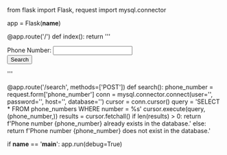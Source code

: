 from flask import Flask, request
import mysql.connector

app = Flask(__name__)

@app.route('/')
def index():
    return '''
        <form method="POST" action="/search">
            Phone Number: <input type="text" name="phone_number"><br>
            <input type="submit" value="Search">
        </form>
    '''

@app.route('/search', methods=['POST'])
def search():
    phone_number = request.form['phone_number']
    conn = mysql.connector.connect(user='<username>', password='<password>',
                                  host='<hostname>', database='<dbname>')
    cursor = conn.cursor()
    query = 'SELECT * FROM phone_numbers WHERE number = %s'
    cursor.execute(query, (phone_number,))
    results = cursor.fetchall()
    if len(results) > 0:
        return f'Phone number {phone_number} already exists in the database.'
    else:
        return f'Phone number {phone_number} does not exist in the database.'

if __name__ == '__main__':
    app.run(debug=True)
